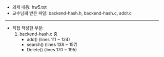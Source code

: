 - 과제 내용: hw5.txt
- 교수님께 받은 파일: backend-hash.h, backend-hash.c, addr.c

---

- 직접 작성한 부분:
  1) backend-hash.c 중
     * add() (lines 111 ~ 124)
     * search() (lines 138 ~ 157)
     * Delete() (lines 170 ~ 195)
